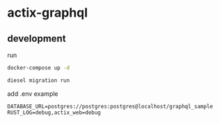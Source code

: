 # actix-graphql
## development
run
```bash
docker-compose up -d
```
```bash
diesel migration run
```
add .env example
```.env
DATABASE_URL=postgres://postgres:postgres@localhost/graphql_sample
RUST_LOG=debug,actix_web=debug
```
